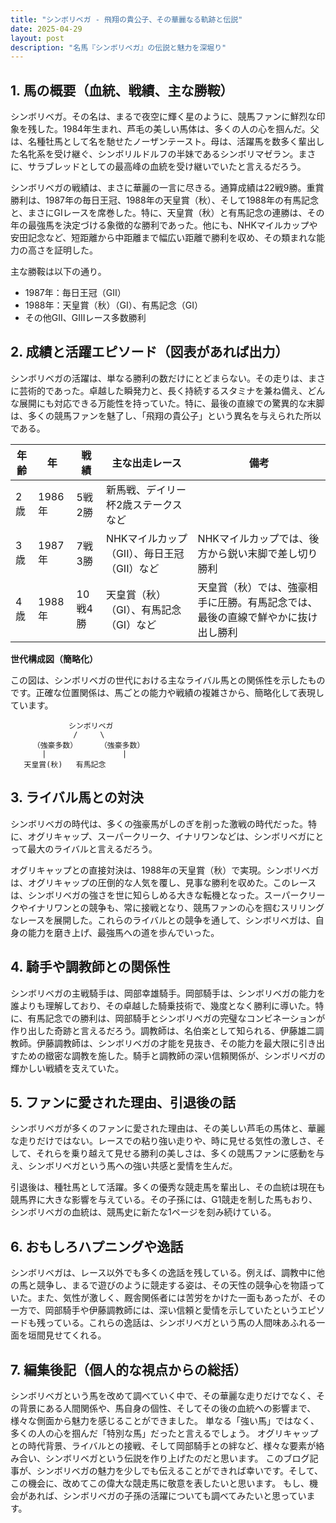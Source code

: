 ```yaml
---
title: "シンボリベガ - 飛翔の貴公子、その華麗なる軌跡と伝説"
date: 2025-04-29
layout: post
description: "名馬『シンボリベガ』の伝説と魅力を深堀り"
---
```


## 1. 馬の概要（血統、戦績、主な勝鞍）

シンボリベガ。その名は、まるで夜空に輝く星のように、競馬ファンに鮮烈な印象を残した。1984年生まれ、芦毛の美しい馬体は、多くの人の心を掴んだ。父は、名種牡馬として名を馳せたノーザンテースト。母は、活躍馬を数多く輩出した名牝系を受け継ぐ、シンボリルドルフの半妹であるシンボリマゼラン。まさに、サラブレッドとしての最高峰の血統を受け継いでいたと言えるだろう。

シンボリベガの戦績は、まさに華麗の一言に尽きる。通算成績は22戦9勝。重賞勝利は、1987年の毎日王冠、1988年の天皇賞（秋）、そして1988年の有馬記念と、まさにGIレースを席巻した。特に、天皇賞（秋）と有馬記念の連勝は、その年の最強馬を決定づける象徴的な勝利であった。他にも、NHKマイルカップや安田記念など、短距離から中距離まで幅広い距離で勝利を収め、その類まれな能力の高さを証明した。

主な勝鞍は以下の通り。

* 1987年：毎日王冠（GII）
* 1988年：天皇賞（秋）（GI）、有馬記念（GI）
* その他GII、GIIIレース多数勝利


## 2. 成績と活躍エピソード（図表があれば出力）

シンボリベガの活躍は、単なる勝利の数だけにとどまらない。その走りは、まさに芸術的であった。卓越した瞬発力と、長く持続するスタミナを兼ね備え、どんな展開にも対応できる万能性を持っていた。特に、最後の直線での驚異的な末脚は、多くの競馬ファンを魅了し、「飛翔の貴公子」という異名を与えられた所以である。

| 年齢 | 年 | 戦績 | 主な出走レース | 備考 |
|---|---|---|---|---|
| 2歳 | 1986年 | 5戦2勝 | 新馬戦、デイリー杯2歳ステークスなど |  |
| 3歳 | 1987年 | 7戦3勝 | NHKマイルカップ（GII）、毎日王冠（GII）など |  NHKマイルカップでは、後方から鋭い末脚で差し切り勝利 |
| 4歳 | 1988年 | 10戦4勝 | 天皇賞（秋）（GI）、有馬記念（GI）など | 天皇賞（秋）では、強豪相手に圧勝。有馬記念では、最後の直線で鮮やかに抜け出し勝利 |


**世代構成図（簡略化）**

この図は、シンボリベガの世代における主なライバル馬との関係性を示したものです。正確な位置関係は、馬ごとの能力や戦績の複雑さから、簡略化して表現しています。

```
             シンボリベガ
              /     \
     （強豪多数）     （強豪多数）
       |                 |
   天皇賞(秋)   有馬記念
```


## 3. ライバル馬との対決

シンボリベガの時代は、多くの強豪馬がしのぎを削った激戦の時代だった。特に、オグリキャップ、スーパークリーク、イナリワンなどは、シンボリベガにとって最大のライバルと言えるだろう。

オグリキャップとの直接対決は、1988年の天皇賞（秋）で実現。シンボリベガは、オグリキャップの圧倒的な人気を覆し、見事な勝利を収めた。このレースは、シンボリベガの強さを世に知らしめる大きな転機となった。スーパークリークやイナリワンとの競争も、常に接戦となり、競馬ファンの心を掴むスリリングなレースを展開した。これらのライバルとの競争を通して、シンボリベガは、自身の能力を磨き上げ、最強馬への道を歩んでいった。


## 4. 騎手や調教師との関係性

シンボリベガの主戦騎手は、岡部幸雄騎手。岡部騎手は、シンボリベガの能力を誰よりも理解しており、その卓越した騎乗技術で、幾度となく勝利に導いた。特に、有馬記念での勝利は、岡部騎手とシンボリベガの完璧なコンビネーションが作り出した奇跡と言えるだろう。調教師は、名伯楽として知られる、伊藤雄二調教師。伊藤調教師は、シンボリベガの才能を見抜き、その能力を最大限に引き出すための緻密な調教を施した。騎手と調教師の深い信頼関係が、シンボリベガの輝かしい戦績を支えていた。


## 5. ファンに愛された理由、引退後の話

シンボリベガが多くのファンに愛された理由は、その美しい芦毛の馬体と、華麗な走りだけではない。レースでの粘り強い走りや、時に見せる気性の激しさ、そして、それらを乗り越えて見せる勝利の美しさは、多くの競馬ファンに感動を与え、シンボリベガという馬への強い共感と愛情を生んだ。

引退後は、種牡馬として活躍。多くの優秀な競走馬を輩出し、その血統は現在も競馬界に大きな影響を与えている。その子孫には、G1競走を制した馬もおり、シンボリベガの血統は、競馬史に新たな1ページを刻み続けている。


## 6. おもしろハプニングや逸話

シンボリベガは、レース以外でも多くの逸話を残している。例えば、調教中に他の馬と競争し、まるで遊びのように競走する姿は、その天性の競争心を物語っていた。また、気性が激しく、厩舎関係者には苦労をかけた一面もあったが、その一方で、岡部騎手や伊藤調教師には、深い信頼と愛情を示していたというエピソードも残っている。これらの逸話は、シンボリベガという馬の人間味あふれる一面を垣間見せてくれる。


## 7. 編集後記（個人的な視点からの総括）

シンボリベガという馬を改めて調べていく中で、その華麗な走りだけでなく、その背景にある人間関係や、馬自身の個性、そしてその後の血統への影響まで、様々な側面から魅力を感じることができました。  単なる「強い馬」ではなく、多くの人の心を掴んだ「特別な馬」だったと言えるでしょう。  オグリキャップとの時代背景、ライバルとの接戦、そして岡部騎手との絆など、様々な要素が絡み合い、シンボリベガという伝説を作り上げたのだと思います。  このブログ記事が、シンボリベガの魅力を少しでも伝えることができれば幸いです。そして、この機会に、改めてこの偉大な競走馬に敬意を表したいと思います。  もし、機会があれば、シンボリベガの子孫の活躍についても調べてみたいと思っています。
